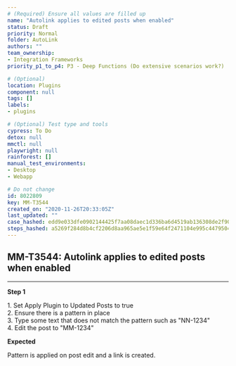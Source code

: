 ```yaml
---
# (Required) Ensure all values are filled up
name: "Autolink applies to edited posts when enabled"
status: Draft
priority: Normal
folder: AutoLink
authors: ""
team_ownership:
- Integration Frameworks
priority_p1_to_p4: P3 - Deep Functions (Do extensive scenarios work?)

# (Optional)
location: Plugins
component: null
tags: []
labels:
- plugins

# (Optional) Test type and tools
cypress: To Do
detox: null
mmctl: null
playwright: null
rainforest: []
manual_test_environments:
- Desktop
- Webapp

# Do not change
id: 8022809
key: MM-T3544
created_on: "2020-11-26T20:33:05Z"
last_updated: ""
case_hashed: edd9e033dfe0902144425f7aa08daec1d336ba6d4519ab136308de2f90b3528dbff9cb19615cee7926f96f91a5cb29ef
steps_hashed: a5269f284d8b4cf2206d8aa965ae5e1f59e64f2471104e995c4479504064d50190c883aebd09bfc08d6a35138cfe833c
---
```


<!-- (Auto-generated) Based on frontmatter's "key" and "name" -->

## MM-T3544: Autolink applies to edited posts when enabled

---

**Step 1**

1\. Set Apply Plugin to Updated Posts to true\
2\. Ensure there is a pattern in place\
3\. Type some text that does not match the pattern such as "NN-1234"\
4\. Edit the post to "MM-1234"

**Expected**

Pattern is applied on post edit and a link is created.
